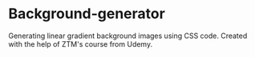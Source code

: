 # Background-generator
Generating linear gradient background images using CSS code.
Created with the help of ZTM's course from Udemy.
